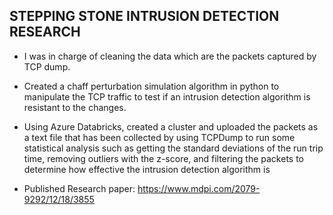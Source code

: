 ## STEPPING STONE INTRUSION DETECTION RESEARCH
- I was in charge of cleaning the data which are the packets captured by TCP dump.

- Created a chaff perturbation simulation algorithm in python to manipulate the TCP traffic to test if an intrusion
detection algorithm is resistant to the changes.

- Using Azure Databricks, created a cluster and uploaded the packets as a text file that has been collected by using
TCPDump to run some statistical analysis such as getting the standard deviations of the run trip time, removing
outliers with the z-score, and filtering the packets to determine how effective the intrusion detection algorithm is

- Published Research paper: https://www.mdpi.com/2079-9292/12/18/3855
  
